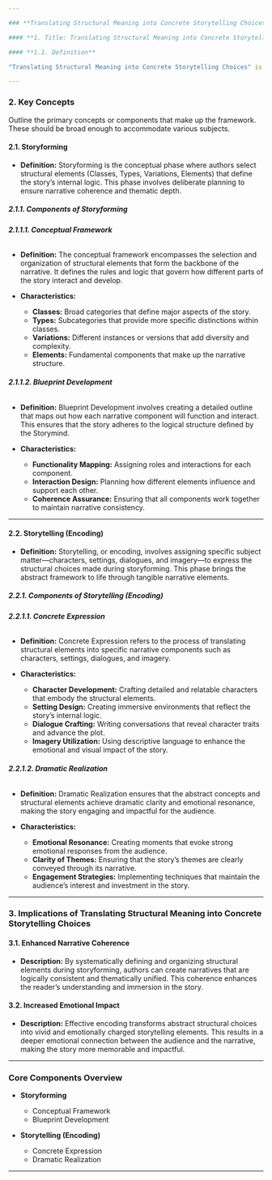 ```yaml
---

### **Translating Structural Meaning into Concrete Storytelling Choices**

#### **1. Title: Translating Structural Meaning into Concrete Storytelling Choices**

#### **1.1. Definition**

"Translating Structural Meaning into Concrete Storytelling Choices" is a comprehensive framework designed to bridge the gap between the abstract structural elements of a narrative and their tangible expressions within a story. This framework guides authors through the process of defining the internal logic of their narratives (Storyforming) and effectively bringing those structures to life through detailed storytelling (Encoding). The purpose of this framework is to ensure narrative coherence, thematic depth, and emotional resonance, making stories both engaging and impactful for audiences.

---
```


### **2. Key Concepts**

Outline the primary concepts or components that make up the framework. These should be broad enough to accommodate various subjects.

#### **2.1. Storyforming**

- **Definition:**
  Storyforming is the conceptual phase where authors select structural elements (Classes, Types, Variations, Elements) that define the story’s internal logic. This phase involves deliberate planning to ensure narrative coherence and thematic depth.

##### **2.1.1. Components of Storyforming**

###### **2.1.1.1. Conceptual Framework**

- **Definition:**
  The conceptual framework encompasses the selection and organization of structural elements that form the backbone of the narrative. It defines the rules and logic that govern how different parts of the story interact and develop.

- **Characteristics:**
  - **Classes:** Broad categories that define major aspects of the story.
  - **Types:** Subcategories that provide more specific distinctions within classes.
  - **Variations:** Different instances or versions that add diversity and complexity.
  - **Elements:** Fundamental components that make up the narrative structure.

###### **2.1.1.2. Blueprint Development**

- **Definition:**
  Blueprint Development involves creating a detailed outline that maps out how each narrative component will function and interact. This ensures that the story adheres to the logical structure defined by the Storymind.

- **Characteristics:**
  - **Functionality Mapping:** Assigning roles and interactions for each component.
  - **Interaction Design:** Planning how different elements influence and support each other.
  - **Coherence Assurance:** Ensuring that all components work together to maintain narrative consistency.

---

#### **2.2. Storytelling (Encoding)**

- **Definition:**
  Storytelling, or encoding, involves assigning specific subject matter—characters, settings, dialogues, and imagery—to express the structural choices made during storyforming. This phase brings the abstract framework to life through tangible narrative elements.

##### **2.2.1. Components of Storytelling (Encoding)**

###### **2.2.1.1. Concrete Expression**

- **Definition:**
  Concrete Expression refers to the process of translating structural elements into specific narrative components such as characters, settings, dialogues, and imagery.

- **Characteristics:**
  - **Character Development:** Crafting detailed and relatable characters that embody the structural elements.
  - **Setting Design:** Creating immersive environments that reflect the story’s internal logic.
  - **Dialogue Crafting:** Writing conversations that reveal character traits and advance the plot.
  - **Imagery Utilization:** Using descriptive language to enhance the emotional and visual impact of the story.

###### **2.2.1.2. Dramatic Realization**

- **Definition:**
  Dramatic Realization ensures that the abstract concepts and structural elements achieve dramatic clarity and emotional resonance, making the story engaging and impactful for the audience.

- **Characteristics:**
  - **Emotional Resonance:** Creating moments that evoke strong emotional responses from the audience.
  - **Clarity of Themes:** Ensuring that the story’s themes are clearly conveyed through its narrative.
  - **Engagement Strategies:** Implementing techniques that maintain the audience’s interest and investment in the story.

---

### **3. Implications of Translating Structural Meaning into Concrete Storytelling Choices**

#### **3.1. Enhanced Narrative Coherence**

- **Description:**
  By systematically defining and organizing structural elements during storyforming, authors can create narratives that are logically consistent and thematically unified. This coherence enhances the reader’s understanding and immersion in the story.

#### **3.2. Increased Emotional Impact**

- **Description:**
  Effective encoding transforms abstract structural choices into vivid and emotionally charged storytelling elements. This results in a deeper emotional connection between the audience and the narrative, making the story more memorable and impactful.

---

### **Core Components Overview**

- **Storyforming**

  - Conceptual Framework
  - Blueprint Development

- **Storytelling (Encoding)**
  - Concrete Expression
  - Dramatic Realization

---
